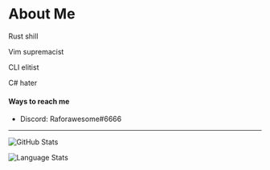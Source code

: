 # About Me
Rust shill

Vim supremacist

CLI elitist

C# hater

#### Ways to reach me
- Discord: Raforawesome#6666

---

![GitHub Stats](https://github-readme-stats.vercel.app/api?username=Raforawesome&count_private=true&show_icons=true&theme=onedark)

![Language Stats](https://github-readme-stats.vercel.app/api/top-langs/?username=Raforawesome&layout=compact)

